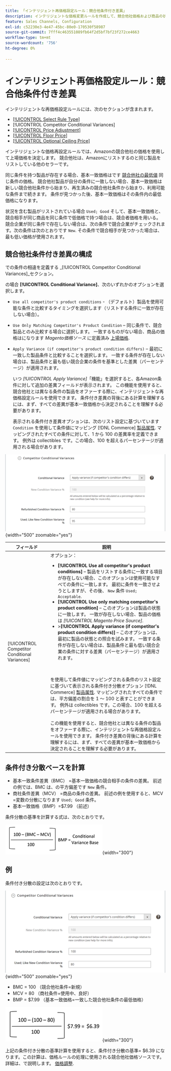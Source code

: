 ```yaml
---
title: 「インテリジェント再価格設定ルール：競合他条件付き差異」
description: インテリジェントな価格変更ルールを作成して、競合他社価格および商品の状態に基づいてAmazonのリスト価格を決定します。
feature: Sales Channels, Configuration
exl-id: c52230e3-4e47-45bc-80e0-170530f58987
source-git-commit: 7fff4c463551089fb64f2d5bf7bf23f272ce4663
workflow-type: tm+mt
source-wordcount: '756'
ht-degree: 0%

---
```


# インテリジェント再価格設定ルール：競合他条件付き差異

インテリジェントな再価格設定ルールには、次のセクションが含まれます。

- [[!UICONTROL Select Rule Type]](./intelligent-repricing-rules.md)
- [!UICONTROL Competitor Conditional Variances]
- [[!UICONTROL Price Adjustment]](./price-adjustment.md)
- [[!UICONTROL Floor Price]](./floor-price.md)
- [[!UICONTROL Optional Ceiling Price]](./optional-ceiling-price.md)

インテリジェントな価格再設定ルールでは、Amazonの競合他社の価格を使用して上場価格を決定します。 競合他社は、Amazonにリストするのと同じ製品をリストしている他のセラーです。

同じ条件を持つ製品が存在する場合、基本一致価格はです [競合他社の最低値](./lowest-competitor-pricing.md) 同じ条件の価格。 競合他社製品が自分の条件に一致しない場合、基本一致価格は新しい競合他社条件から始まり、再生済みの競合他社条件から始まり、利用可能な条件まで続きます。 条件が見つかった後、基本一致価格はその条件内の最低価格になります。

状況を含む製品がリストされている場合 `Used; Good` そして、基本一致価格と、競合相手が同じ商品を同じ条件で低価格で持つ場合は、競合者価格を用いる。 競合企業が同じ条件で存在しない場合は、次の条件で競合企業がチェックされます。次の条件は次のとおりです `New`. その条件で競合相手が見つかった場合は、最も低い価格が使用されます。

## 競合他社条件付き差異の構成

での条件の相違を定義する _[!UICONTROL Competitor Conditional Variances]_セクション。

の場合 **[!UICONTROL Conditional Variance]**、次のいずれかのオプションを選択します。

- `Use all competitor's product conditions` - （デフォルト）製品を使用可能な条件と比較するタイミングを選択します（リストする条件に一致が存在しない場合）。

- `Use Only Matching Competitor's Product Condition`  – 同じ条件で、競合製品とのみ比較する場合に選択します。 一致するものがない場合、商品の価格はになります _Magento価格ソース_ に定義済み [上場価格](./listing-price.md).

- `Apply Variance (if competitor's product condition differs)`  – 最初に一致した製品条件と比較することを選択します。 一致する条件が存在しない場合は、製品条件と最も低い競合企業の条件を基準とした差異（パーセンテージ）が適用されます。

  いつ _[!UICONTROL Apply Variance]_「機能」を選択すると、各Amazon条件に対して追加の差異フィールドが表示されます。 この機能を使用すると、競合他社とは異なる条件の製品をオファーする際に、インテリジェントな再価格設定ルールを使用できます。 条件付き差異の背後にある計算を理解するには、まず、すべての差異が基本一致価格から決定されることを理解する必要があります。

  表示される条件付き差異オプションは、次のリスト設定に基づいています `Condition` を使用して条件値にマッピング [!DNL Commerce] [製品属性](https://experienceleague.adobe.com/docs/commerce-admin/catalog/product-attributes/product-attributes.html). マッピングされたすべての条件に対して、1 から 100 の差異率を定義できます。 例外は collectibles です。この場合、100 を超えるパーセンテージが適用される場合があります。

![インテリジェントな価格変更ルール – 競合他社条件付き差異](assets/amazon-competitor-cond-variances.png){width="500" zoomable="yes"}

| フィールド | 説明 |
|-----------------------------------------------|------------------------------------------------------------------------------------------------------------------------------------------------------------------------------------------------------------------------------------------------------------------------------------------------------------------------------------------------------------------------------------------------------------------------------------------------------------------------------------------------------------------------------------------------------------------------------------------------------------------------------------------------------------------------------------------------------------------------------------------------------------------------------------------------------------------------------------------------------------------------------------------------------------------------------------------------------------------------------------------------------------------------------------------------------------------------------------------------------------------------------------------------------------------------------------------------------------------------------------------------------------------------------------------------------------------------------------------------------------------------------------------------------------------------------------------------------------------------------------------------------------------------------------------------------------------------------------------------------------------------------------------------|
| [!UICONTROL Competitor Conditional Variances] | オプション： <ul><li>**[!UICONTROL Use all competitor's product conditions]**  – 製品をリストする条件に一致する項目が存在しない場合、このオプションは使用可能なすべての条件に一致します。 最初に条件を一致させようとしますが、その後、 `New` 条件 `Used; Acceptable`.</li><li>**[!UICONTROL Use only matching competitor's product condition]**  – このオプションは製品の状態に一致します。 一致が存在しない場合、製品の価格は _[!UICONTROL Magento Price Source]_.</li><li>>**[!UICONTROL Apply variance (if competitor's product condition differs)]**  – このオプションは、最初に製品の状態との照合を試みます。 一致する条件が存在しない場合は、製品条件と最も低い競合企業の条件に対する差異（パーセンテージ）が適用されます。</li></ul><br><br>を使用して条件値にマッピングされる条件のリスト設定に基づいて表示される条件付き分散オプション [!DNL Commerce] [製品属性](https://experienceleague.adobe.com/docs/commerce-admin/catalog/product-attributes/product-attributes.html). マッピングされたすべての条件では、平方偏差の割合を 1 ～ 100 と表すことができます。 例外は collectibles です。この場合、100 を超えるパーセンテージが適用される場合があります。<br><br>この機能を使用すると、競合他社とは異なる条件の製品をオファーする際に、インテリジェントな再価格設定ルールを使用できます。 条件付き差異の背後にある計算を理解するには、まず、すべての差異が基本一致価格から決定されることを理解する必要があります。 |

## 条件付き分散ベースを計算

- 基本一致条件差異（BMC） =基本一致価格の競合相手の条件の差異。 前述の例では、BMC は、の平方偏差です `New` 条件。
- 商社条件差異（MCV） =商品の条件の差異。 前述の例を使用すると、MCV =変数の分散になります `Used; Good` 条件。
- 基本一致価格（BMP）=$7.99 （前述）

条件分散の基準を計算する式は、次のとおりです。

![条件付き差異の基本計算式](assets/amazon-cond-variance-calc-1.png){width="300"}

## 例

条件付き分散の設定は次のとおりです。

![条件付き分散設定の例](assets/amazon-cond-variances.png){width="500" zoomable="yes"}

- BMC = 100 （競合他社条件=新規）
- MCV = 80 （商社条件=使用中、良好）
- BMP = $7.99 （基本一致価格=一致した競合他社条件の最低価格）

![条件付き差異の基本の計算の例](assets/amazon-cond-variance-calc-2.png){width="300"}

上記の条件付き分散の基準計算を使用すると、条件付き分散の基準= $6.39 になります。この計算は、価格ルールの処理に使用される競合他社価格ソースです。詳細は、で説明します。 [価格調整](./price-adjustment.md).
